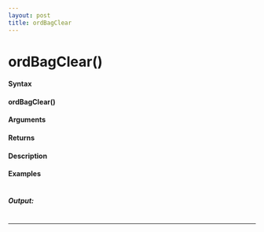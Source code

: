 ```yaml
---
layout: post
title: ordBagClear
---
```


# ordBagClear()


#### Syntax

#### ordBagClear()

#### Arguments

#### Returns

#### Description

#### Examples

```

```

##### Output:

```

```

---